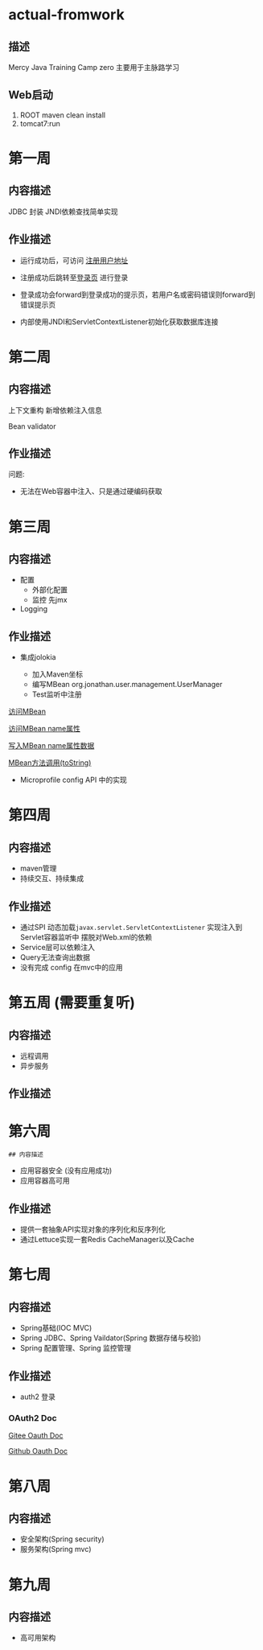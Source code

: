 # actual-fromwork
## 描述
Mercy  Java Training Camp zero
主要用于主脉路学习
## Web启动
1. ROOT maven  clean <next> install
2. tomcat7:run

# 第一周
## 内容描述
JDBC 封装
JNDI依赖查找简单实现
## 作业描述
- 运行成功后，可访问 [注册用户地址](http://localhost:8080/register-form)

- 注册成功后跳转至[登录页](http://localhost:8080/login-form) 进行登录

- 登录成功会forward到登录成功的提示页，若用户名或密码错误则forward到错误提示页

- 内部使用JNDI和ServletContextListener初始化获取数据库连接

# 第二周
## 内容描述
上下文重构 新增依赖注入信息

Bean validator
## 作业描述
问题:

- 无法在Web容器中注入、只是通过硬编码获取

# 第三周
## 内容描述
- 配置
  - 外部化配置
  - 监控 先jmx
- Logging
## 作业描述
- 集成jolokia

  - 加入Maven坐标
  - 编写MBean org.jonathan.user.management.UserManager
  - Test监听中注册

[访问MBean](http://127.0.0.1:8080/jolokia/read/org.jonathan.user.doman.user.jmx:type=UserManager)

[访问MBean name属性](http://127.0.0.1:8080/jolokia/read/org.jonathan.user.doman.user.jmx:type=UserManager/Name)

[写入MBean name属性数据](http://127.0.0.1:8080/jolokia/write/org.jonathan.user.doman.user.jmx:type=UserManager/Name/hello)

[MBean方法调用(toString)](http://127.0.0.1:8080/jolokia/exec/org.jonathan.user.doman.user.jmx:type=UserManager/toString)

- Microprofile config API 中的实现

# 第四周
## 内容描述

- maven管理
- 持续交互、持续集成
## 作业描述
- 通过SPI 动态加载`javax.servlet.ServletContextListener` 实现注入到Servlet容器监听中 摆脱对Web.xml的依赖
- Service层可以依赖注入
- Query无法查询出数据
- 没有完成 config 在mvc中的应用

# 第五周 (需要重复听)
## 内容描述
- 远程调用
- 异步服务
## 作业描述

# 第六周
    ## 内容描述
- 应用容器安全 (没有应用成功)
- 应用容器高可用
## 作业描述
- 提供一套抽象API实现对象的序列化和反序列化
- 通过Lettuce实现一套Redis CacheManager以及Cache

# 第七周
## 内容描述
- Spring基础(IOC MVC)
- Spring JDBC、Spring Vaildator(Spring 数据存储与校验)
- Spring 配置管理、Spring 监控管理

## 作业描述
- auth2 登录
### OAuth2 Doc
[Gitee Oauth Doc](https://gitee.com/api/v5/oauth_doc#/list-item-2)

[Github Oauth Doc](https://docs.github.com/en/developers/apps/authorizing-oauth-apps)

# 第八周
## 内容描述
- 安全架构(Spring security)
- 服务架构(Spring mvc)

# 第九周
## 内容描述
- 高可用架构